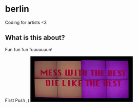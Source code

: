 # berlin
Coding for artists &lt;3

## What is this about?
Fun fun fun fuuuuuuun!

First Push ;)
![image of classic](images/classic.jpg)
